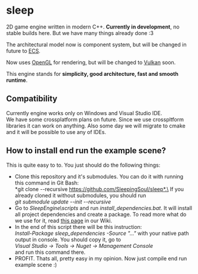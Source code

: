 # sleep
2D game engine written in modern C++. **Currently in development**, no stable builds here. But we have many things already done :3

The architectural model now is component system, but will be changed in future to [ECS](https://www.youtube.com/watch?v=NTWSeQtHZ9M&t=174s).

Now uses [OpenGL](https://www.opengl.org/) for rendering, but will be changed to [Vulkan](https://www.khronos.org/vulkan/) soon.

This engine stands for __simplicity, good architecture, fast and smooth runtime__.

## Compatibility
Currently engine works only on Windows and Visual Studio IDE.\
We have some crossplatform plans on future. Since we use crosspltform libraries it can work on anything. Also some day we will migrate to cmake and it will be possible to use any of IDEs.

## How to install end run the example scene?
This is quite easy to to. You just should do the following things:
- Clone this repository and it's submodules. You can do it with running this command in Git Bash:\
*git clone --recursive https://github.com/SleepingSoul/sleep*.\
If you already cloned it without submodules, you should run\
*git submodule update --init --recursive*
- Go to *SleepEngine\scripts* and run *install_dependencies.bat*. It will install all project dependencies and create a package. To read more what do we use for it, read [this page]() in our Wiki.
- In the end of this script there will be this instruction:\
*Install-Package sleep_dependencies -Source "..."* with your native path output in console. You should copy it, go to\
*Visual Studio -> Tools -> Nuget -> Management Console*\
and run this command there.
- PROFIT. Thats all, pretty easy in my opinion. Now just compile end run example scene :)
